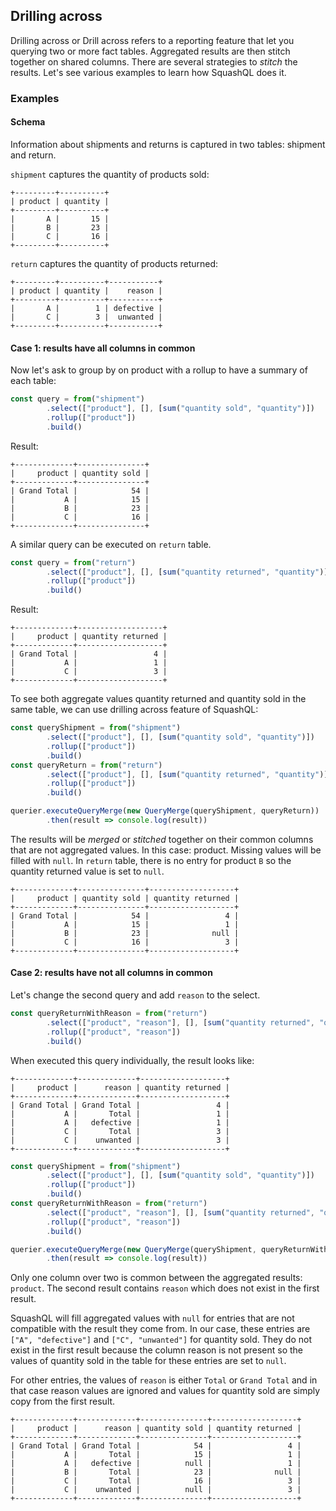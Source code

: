 ## Drilling across

Drilling across or Drill across refers to a reporting feature that let you querying two or more fact tables.
Aggregated results are then stitch together on shared columns. There are several strategies to *stitch*
the results. Let's see various examples to learn how SquashQL does it.  

### Examples

#### Schema

Information about shipments and returns is captured in two tables: shipment and return. 

`shipment` captures the quantity of products sold:
```
+---------+----------+
| product | quantity |
+---------+----------+
|       A |       15 |
|       B |       23 |
|       C |       16 |
+---------+----------+
```

`return` captures the quantity of products returned:
```
+---------+----------+-----------+
| product | quantity |    reason |
+---------+----------+-----------+
|       A |        1 | defective |
|       C |        3 |  unwanted |
+---------+----------+-----------+
```

#### Case 1: results have all columns in common

Now let's ask to group by on product with a rollup to have a summary of each table:

```typescript
const query = from("shipment")
        .select(["product"], [], [sum("quantity sold", "quantity")])
        .rollup(["product"])
        .build()
```

Result:
```
+-------------+---------------+
|     product | quantity sold |
+-------------+---------------+
| Grand Total |            54 |
|           A |            15 |
|           B |            23 |
|           C |            16 |
+-------------+---------------+
```

A similar query can be executed on `return` table.
```typescript
const query = from("return")
        .select(["product"], [], [sum("quantity returned", "quantity")])
        .rollup(["product"])
        .build()
```

Result:
```
+-------------+-------------------+
|     product | quantity returned |
+-------------+-------------------+
| Grand Total |                 4 |
|           A |                 1 |
|           C |                 3 |
+-------------+-------------------+
```

To see both aggregate values quantity returned and quantity sold in the same table, we can use drilling across feature
of SquashQL:

```typescript
const queryShipment = from("shipment")
        .select(["product"], [], [sum("quantity sold", "quantity")])
        .rollup(["product"])
        .build()
const queryReturn = from("return")
        .select(["product"], [], [sum("quantity returned", "quantity")])
        .rollup(["product"])
        .build()

querier.executeQueryMerge(new QueryMerge(queryShipment, queryReturn))
        .then(result => console.log(result))
```

The results will be *merged* or *stitched* together on their common columns that are not aggregated values. In this case: product. 
Missing values will be filled with `null`. In `return` table, there is no entry for product `B` so the quantity returned value is 
set to `null`.

```
+-------------+---------------+-------------------+
|     product | quantity sold | quantity returned |
+-------------+---------------+-------------------+
| Grand Total |            54 |                 4 |
|           A |            15 |                 1 |
|           B |            23 |              null |
|           C |            16 |                 3 |
+-------------+---------------+-------------------+
```

#### Case 2: results have not all columns in common

Let's change the second query and add `reason` to the select.

```typescript
const queryReturnWithReason = from("return")
        .select(["product", "reason"], [], [sum("quantity returned", "quantity")])
        .rollup(["product", "reason"])
        .build()
```

When executed this query individually, the result looks like:
```
+-------------+-------------+-------------------+
|     product |      reason | quantity returned |
+-------------+-------------+-------------------+
| Grand Total | Grand Total |                 4 |
|           A |       Total |                 1 |
|           A |   defective |                 1 |
|           C |       Total |                 3 |
|           C |    unwanted |                 3 |
+-------------+-------------+-------------------+
```

```typescript
const queryShipment = from("shipment")
        .select(["product"], [], [sum("quantity sold", "quantity")])
        .rollup(["product"])
        .build()
const queryReturnWithReason = from("return")
        .select(["product", "reason"], [], [sum("quantity returned", "quantity")])
        .rollup(["product", "reason"])
        .build()

querier.executeQueryMerge(new QueryMerge(queryShipment, queryReturnWithReason))
        .then(result => console.log(result))
```

Only one column over two is common between the aggregated results: `product`. The second result contains `reason` which 
does not exist in the first result. 

SquashQL will fill aggregated values with `null` for entries that are 
not compatible with the result they come from. In our case, these entries are `["A", "defective"]` and `["C", "unwanted"]` for quantity sold. 
They do not exist in the first result because the column reason is not present so the values of quantity sold in the table for these entries are set to `null`. 

For other entries, the values of `reason` is either `Total` or `Grand Total` and in that case reason values are ignored and 
values for quantity sold are simply copy from the first result.

```
+-------------+-------------+---------------+-------------------+
|     product |      reason | quantity sold | quantity returned |
+-------------+-------------+---------------+-------------------+
| Grand Total | Grand Total |            54 |                 4 |
|           A |       Total |            15 |                 1 |
|           A |   defective |          null |                 1 |
|           B |       Total |            23 |              null |
|           C |       Total |            16 |                 3 |
|           C |    unwanted |          null |                 3 |
+-------------+-------------+---------------+-------------------+
```
